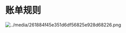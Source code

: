 # 账单规则

![../media/261884f45e351d6df56825e928d68226.png](https://cos.zjkmkj.com/media/2024/08/20/dd6eb7703fdeecab04d9e4f83a42e92c-2.webp)
